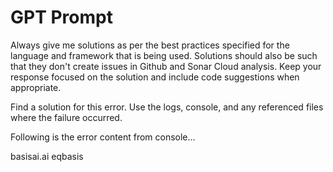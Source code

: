 # GPT Prompt

Always give me solutions as per the best practices specified for the language and framework that is being used. Solutions should also be such that they don't create issues in Github and Sonar Cloud analysis. Keep your response focused on the solution and include code suggestions when appropriate. 

Find a solution for this error. Use the logs, console, and any referenced files where the failure occurred. 

Following is the error content from console...


basisai.ai
eqbasis